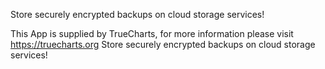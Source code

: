 Store securely encrypted backups on cloud storage services!

This App is supplied by TrueCharts, for more information please visit https://truecharts.org
Store securely encrypted backups on cloud storage services!
